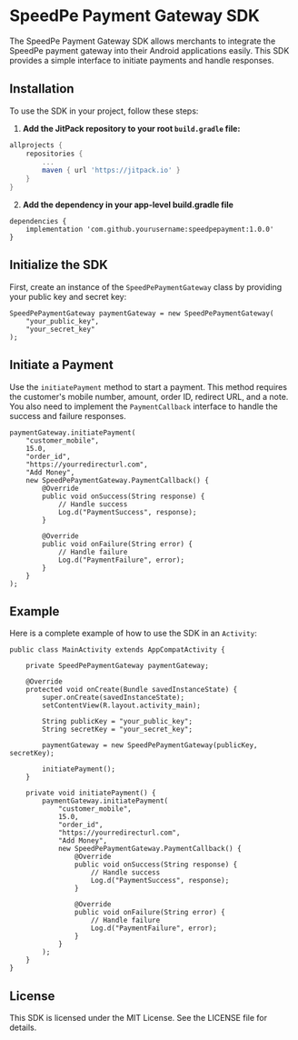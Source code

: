 # SpeedPe Payment Gateway SDK

The SpeedPe Payment Gateway SDK allows merchants to integrate the SpeedPe payment gateway into their Android applications easily. This SDK provides a simple interface to initiate payments and handle responses.

## Installation

To use the SDK in your project, follow these steps:

1. **Add the JitPack repository to your root `build.gradle` file:**

```gradle
allprojects {
    repositories {
        ...
        maven { url 'https://jitpack.io' }
    }
}
```
2. **Add the dependency in your app-level build.gradle file**
```
dependencies {
    implementation 'com.github.yourusername:speedpepayment:1.0.0'
}
```
## Initialize the SDK
First, create an instance of the `SpeedPePaymentGateway` class by providing your public key and secret key:

```
SpeedPePaymentGateway paymentGateway = new SpeedPePaymentGateway(
    "your_public_key",
    "your_secret_key"
);
```
## Initiate a Payment
Use the `initiatePayment` method to start a payment. This method requires the customer's mobile number, amount, order ID, redirect URL, and a note. You also need to implement the `PaymentCallback` interface to handle the success and failure responses.

```
paymentGateway.initiatePayment(
    "customer_mobile",
    15.0,
    "order_id",
    "https://yourredirecturl.com",
    "Add Money",
    new SpeedPePaymentGateway.PaymentCallback() {
        @Override
        public void onSuccess(String response) {
            // Handle success
            Log.d("PaymentSuccess", response);
        }

        @Override
        public void onFailure(String error) {
            // Handle failure
            Log.d("PaymentFailure", error);
        }
    }
);

```
## Example
Here is a complete example of how to use the SDK in an `Activity`:

```
public class MainActivity extends AppCompatActivity {

    private SpeedPePaymentGateway paymentGateway;

    @Override
    protected void onCreate(Bundle savedInstanceState) {
        super.onCreate(savedInstanceState);
        setContentView(R.layout.activity_main);

        String publicKey = "your_public_key";
        String secretKey = "your_secret_key";

        paymentGateway = new SpeedPePaymentGateway(publicKey, secretKey);

        initiatePayment();
    }

    private void initiatePayment() {
        paymentGateway.initiatePayment(
            "customer_mobile",
            15.0,
            "order_id",
            "https://yourredirecturl.com",
            "Add Money",
            new SpeedPePaymentGateway.PaymentCallback() {
                @Override
                public void onSuccess(String response) {
                    // Handle success
                    Log.d("PaymentSuccess", response);
                }

                @Override
                public void onFailure(String error) {
                    // Handle failure
                    Log.d("PaymentFailure", error);
                }
            }
        );
    }
}
```

## License
This SDK is licensed under the MIT License. See the LICENSE file for details.
